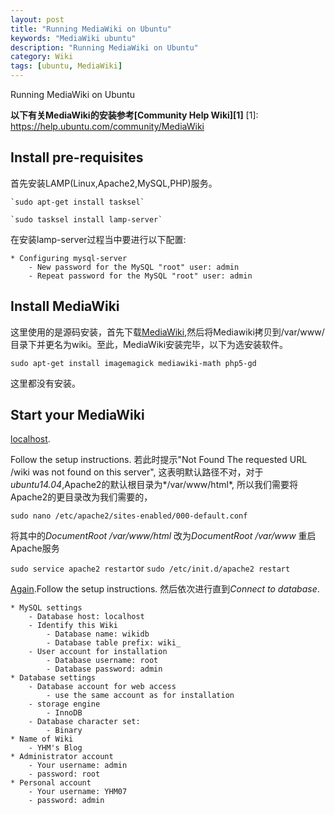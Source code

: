 ```yaml
---
layout: post
title: "Running MediaWiki on Ubuntu" 
keywords: "MediaWiki ubuntu"
description: "Running MediaWiki on Ubuntu" 
category: Wiki
tags: [ubuntu, MediaWiki]
---
```


Running MediaWiki on Ubuntu 

<!-- more -->

**以下有关MediaWiki的安装参考[Community Help Wiki][1]**
[1]: https://help.ubuntu.com/community/MediaWiki

## Install pre-requisites ##
首先安装LAMP(Linux,Apache2,MySQL,PHP)服务。

	`sudo apt-get install tasksel`

	`sudo tasksel install lamp-server`

在安装lamp-server过程当中要进行以下配置:

	* Configuring mysql-server 
		- New password for the MySQL "root" user: admin
		- Repeat password for the MySQL "root" user: admin

## Install MediaWiki ##
这里使用的是源码安装，首先下载[MediaWiki][2],然后将Mediawiki拷贝到/var/www/
目录下并更名为wiki。至此，MediaWiki安装完毕，以下为选安装软件。

`sudo apt-get install imagemagick mediawiki-math php5-gd`

这里都没有安装。

[2]:http://www.mediawiki.org/wiki/MediaWiki "MediaWiki Official Website"

## Start your MediaWiki ##
[localhost](http://localhost/wiki).

Follow the setup instructions.
若此时提示"Not Found The requested URL /wiki was not found on this server",
这表明默认路径不对，对于*ubuntu14.04*,Apache2的默认根目录为*/var/www/html*,
所以我们需要将Apache2的更目录改为我们需要的，

`sudo nano /etc/apache2/sites-enabled/000-default.conf`

将其中的*DocumentRoot /var/www/html* 改为*DocumentRoot /var/www* 重启Apache服务

`sudo service apache2 restart`or `sudo /etc/init.d/apache2 restart` 

[Again](http://localhost/wiki).Follow the setup instructions.
然后依次进行直到*Connect to database*.

	* MySQL settings
		- Database host: localhost
		- Identify this Wiki
			- Database name: wikidb
			- Database table prefix: wiki_
		- User account for installation
			- Database username: root
			- Database password: admin
	* Database settings
		- Database account for web access
			- use the same account as for installation
		- storage engine
			- InnoDB
		- Database character set:
			- Binary
	* Name of Wiki
		- YHM's Blog
	* Administrator account
		- Your username: admin
		- password: root
	* Personal account
		- Your username: YHM07
		- password: admin




